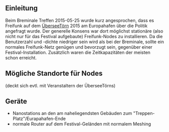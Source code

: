 ## Einleitung
Beim Breminale Treffen 2015-05-25 wurde kurz angesprochen, dass es Freifunk auf dem [ÜberseeTörn](http://ueberseetoern.de/) 2015 am Europahafen über die Politik angefragt wurde.
Der generelle Konsens war dort möglichst stationäre (also nicht nur für das Festival aufgebaute) Freifunk-Nodes zu installieren. Da die Benutzerzahl und -dichte niedriger sein wird als bei der Breminale, sollte ein normales Freifunk-Netz genügen und bevorzugt sein, gegenüber einer Festival-Installation. Zusätzlich waren die Zeitkapazitäten der meisten schon erreicht.

## Mögliche Standorte für Nodes
(deckt sich evtl. mit Veranstaltern der ÜberseeTörns)

## Geräte
* Nanostations an den am naheliegendsten Gebäuden zum "Treppen-Platz"/Eurapahafen-Ende
* normale Router auf dem Festival-Geländen mit normalem Meshing